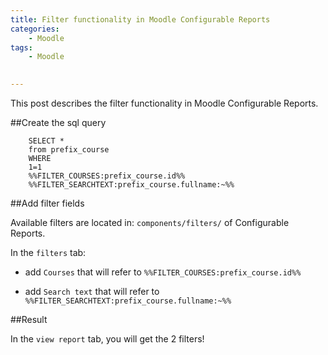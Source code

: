 ```yaml
---
title: Filter functionality in Moodle Configurable Reports
categories:
    - Moodle
tags:
    - Moodle
    

---
```

This post describes the filter functionality in Moodle Configurable Reports.

##Create the sql query
        
        SELECT *
        from prefix_course
        WHERE
        1=1
        %%FILTER_COURSES:prefix_course.id%%
        %%FILTER_SEARCHTEXT:prefix_course.fullname:~%%
        
##Add filter fields

Available filters are located in: `components/filters/` of Configurable Reports.

In the `filters` tab:  

 - add `Courses` that will refer to `%%FILTER_COURSES:prefix_course.id%%`
 
 - add `Search text` that will refer to `%%FILTER_SEARCHTEXT:prefix_course.fullname:~%%`

##Result

In the `view report` tab, you will get the 2 filters!